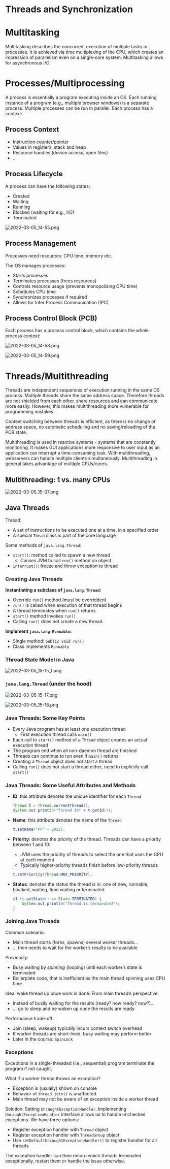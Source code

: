 # Threads and Synchronization

# Multitasking

Multitasking describes the concurrent execution of multiple tasks or processes. It is achieved via time multiplexing of the CPU, which creates an impression of parallelism even on a single-core system. Multitasking allows for asynchronous I/O.

# Processes/Multiprocessing

A process is essentially a program executing inside an OS. Each running instance of a program (e.g., multiple browser windows) is a separate process. Multiple processes can be run in parallel. Each process has a context:

## Process Context

- Instruction counter/pointer
- Values in registers, stack and heap
- Resource handles (device access, open files)
- ...

## Process Lifecycle

A process can have the following states:

- Created
- Waiting
- Running
- Blocked (waiting for e.g., I/O)
- Terminated

![2022-03-05_14-55.png](Threads%20an%208eed6/2022-03-05_14-55.png)

## Process Management

Processes need resources: CPU time, memory etc.

The OS manages processes:

- Starts processes
- Terminates processes (frees resources)
- Controls resource usage (prevents monopolizing CPU time)
- Schedules CPU time
- Synchronizes processes if required
- Allows for Inter Process Communication (IPC)

## Process Control Block (PCB)

Each process has a process control block, which contains the whole process context:

![2022-03-05_14-58.png](Threads%20an%208eed6/2022-03-05_14-58.png)

![2022-03-05_14-59.png](Threads%20an%208eed6/2022-03-05_14-59.png)

# Threads/Multithreading

Threads are independent sequences of execution running in the same OS process. Multiple threads share the same address space. Therefore threads are not shielded from each other, share resources and can communicate more easily. However, this makes multithreading more vulnerable for programming mistakes.

Context switching between threads is efficient, as there is no change of address space, no automatic scheduling and no saving/reloading of the PCB state.

Multithreading is used in reactive systems - systems that are constantly monitoring. It makes GUI applications more responsive to user input as an application can interrupt a time-consuming task. With multithreading, webservers can handle multiple clients simultaneously. Multithreading in general takes advantage of multiple CPUs/cores.

## Multithreading: 1 vs. many CPUs

![2022-03-05_15-07.png](Threads%20an%208eed6/2022-03-05_15-07.png)

## Java Threads

Thread:

- A set of instructions to be executed one at a time, in a specified order
- A special `Thead` class is part of the core language

Some methods of `java.lang.Thread`:

- `start()`: method called to spawn a new thread
    - Causes JVM to call `run()` method on object
- `interrupt()`: freeze and throw exception to thread

### Creating Java Threads

**Instantiating a subclass of `java.lang.Thread`:**

- Override `run()` method (must be overridden)
- `run()` is called when execution of that thread begins
- A thread terminates when `run()` returns
- `start()` method invokes `run()`
- Calling `run()` does not create a new thread

**Implement `java.lang.Runnable`:**

- Single method: `public void run()`
- Class implements `Runnable`

### Thread State Model in Java

![2022-03-05_15-15_1.png](Threads%20an%208eed6/2022-03-05_15-15_1.png)

### `java.lang.Thread` (under the hood)

![2022-03-05_15-17.png](Threads%20an%208eed6/2022-03-05_15-17.png)

![2022-03-05_15-18.png](Threads%20an%208eed6/2022-03-05_15-18.png)

### Java Threads: Some Key Points

- Every Java program has at least one execution thread
    - First execution thread calls `main()`
- Each call to `start()` method of a `Thread` object creates an actual execution thread
- The program end when all non-daemon thread are finished
- Threads can continue to run even if `main()` returns
- Creating a `Thread` object does not start a thread
- Calling `run()` does not start a thread either, need to explicitly call `start()`

### Java Threads: Some Useful Attributes and Methods

- **ID**: this attribute denotes the unique identifier for each `Thread`
    
    ```java
    Thread t = Thread.currentThread();
    System.out.println("Thread ID" + t.getId());
    ```
    
- **Name**: this attribute denotes the name of the `Thread`
    
    ```java
    t.setName("PP" + 2022);
    ```
    
- **Priority**: denotes the priority of the thread. Threads can have a priority between 1 and 10:
    - JVM uses the priority of threads to select the one that uses the CPU at each moment
    - Typically higher-priority threads finish before low-priority threads
    
    ```java
    t.setPriority(Thread.MAX_PRIORITY);
    ```
    
- **Status**: denotes the status the thread is in: one of new, runnable, blocked, waiting, time waiting or terminated
    
    ```java
    if (t.getState() == State.TERMINATED) {
        System.out.println("Thread is terminated");
    }
    ```
    

### Joining Java Threads

Common scenario:

- Main thread starts (forks, spawns) several worker threads...
- ... then needs to wait for the worker’s results to be available

Previously:

- Busy waiting by *spinning* (looping) until each worker’s state is terminated
- Boilerplate code, that is inefficient as the main thread spinning uses CPU time

Idea: wake thread up once work is done. From main thread’s perspective:

- Instead of busily waiting for the results (ready? now ready? now?)...
- ... go to sleep and be woken up once the results are ready

Performance trade-off:

- Join (sleep, wakeup) typically incurs context switch overhead
- If worker threads are short-lived, busy waiting may perform better
- Later in the course: `SpinLock`

### Exceptions

Exceptions in a single-threaded (i.e., sequential) program terminate the program if not caught.

What if a worker thread throws an exception?

- Exception is (usually) shown on console
- Behavior of `thread.join()` is unaffected
- Main thread may not be aware of an exception inside a worker thread

Solution: Setting `UncaughtExceptionHandler`. Implementing `UncaughtExceptionHandler` interface allows us to handle unchecked exceptions. We have three options:

- Register exception handler with `Thread` object
- Register exception handler with `ThreadGroup` object
- Use `setDefaultUncaughtExceptionHandler()` to register handler for all threads

The exception handler can then record which threads terminated exceptionally, restart them or handle the issue otherwise.